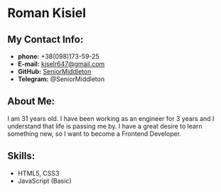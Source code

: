 # Roman Kisiel

## My Contact Info:

- **phone:** +38(098)173-59-25
- **E-mail:** kiselr647@gmail.com
- **GitHub:** [SeniorMiddleton](https://github.com/SeniorMiddleton)
- **Telegram:** @SeniorMiddleton

## About Me:

I am 31 years old. I have been working as an engineer for 3 years and I understand that life is passing me by. I have a great desire to learn something new, so I want to become a Frontend Developer.

## Skills:

- HTML5, CSS3
- JavaScript (Basic)
